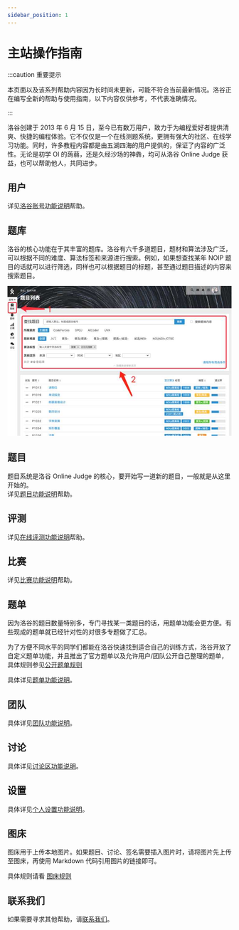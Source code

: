 ```yaml
---
sidebar_position: 1
---
```


# 主站操作指南

:::caution 重要提示

本页面以及该系列帮助内容因为长时间未更新，可能不符合当前最新情况。洛谷正在编写全新的帮助与使用指南，以下内容仅供参考，不代表准确情况。

:::

洛谷创建于 2013 年 6 月 15 日，至今已有数万用户，致力于为编程爱好者提供清爽、快捷的编程体验。它不仅仅是一个在线测题系统，更拥有强大的社区、在线学习功能。同时，许多教程内容都是由五湖四海的用户提供的，保证了内容的广泛性。无论是初学 OI 的蒟蒻，还是久经沙场的神犇，均可从洛谷 Online Judge 获益，也可以帮助他人，共同进步。

## 用户

详见[洛谷账号功能说明](account/LuoGuAccount)帮助。

## 题库

洛谷的核心功能在于其丰富的题库。洛谷有六千多道题目，题材和算法涉及广泛，可以根据不同的难度、算法标签和来源进行搜索。例如，如果想查找某年 NOIP 题目的话就可以进行筛选，同样也可以根据题目的标题，甚至通过题目描述的内容来搜索题目。

![题目列表](image/problemslist.jpeg)

## 题目

题目系统是洛谷 Online Judge 的核心，要开始写一道新的题目，一般就是从这里开始的。  
详见[题目功能说明](problem/)帮助。

## 评测

详见[在线评测功能说明](problem/OnlineJudge)帮助。

## 比赛

详见[比赛功能说明](contest)帮助。

## 题单

因为洛谷的题目数量特别多，专门寻找某一类题目的话，用题单功能会更方便。有些现成的题单就已经针对性的对很多专题做了汇总。

为了方便不同水平的同学们都能在洛谷快速找到适合自己的训练方式，洛谷开放了自定义题单功能，并且推出了官方题单以及允许用户/团队公开自己整理的题单，具体规则参见[公开题单规则](https://www.luogu.com.cn/discuss/show?postid=203644)

具体详见[题单功能说明](TrainingList)。

## 团队

具体详见[团队功能说明](team)。

## 讨论

具体详见[讨论区功能说明](discuss)。

## 设置

具体详见[个人设置功能说明](account/setting)。

## 图床

图床用于上传本地图片。如果题目、讨论、签名需要插入图片时，请将图片先上传至图床，再使用 Markdown 代码引用图片的链接即可。

具体规则请看 [图床规则](/rules/community/image-hosting)

## 联系我们

如果需要寻求其他帮助，请[联系我们](contact-us)。
